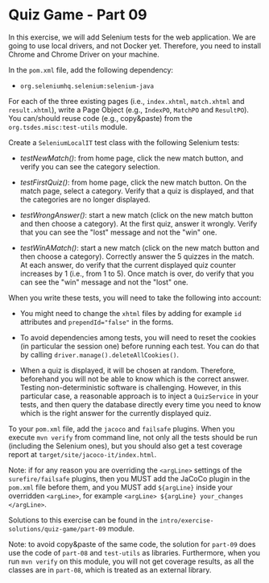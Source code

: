 # Quiz Game - Part 09

In this exercise, we will add Selenium tests for the web application.
We are going to use local drivers, and not Docker yet.
Therefore, you need to install Chrome and Chrome Driver on your machine.

In the `pom.xml` file, add the following dependency:


* `org.seleniumhq.selenium:selenium-java`


For each of the three existing pages (i.e., `index.xhtml`, `match.xhtml` and `result.xhtml`),
write a Page Object (e.g., `IndexPO`, `MatchPO` and `ResultPO`).
You can/should reuse code (e.g., copy&paste) from the `org.tsdes.misc:test-utils` module.


Create a `SeleniumLocalIT` test class with the following Selenium tests:

* *testNewMatch()*: from home page, click the new match button, and verify you can see
                    the category selection.

* *testFirstQuiz()*: from home page, click the new match button. On the match page,
                     select a category. 
                     Verify that a quiz is displayed, and that the categories are no
                     longer displayed.
                                          
* *testWrongAnswer()*: start a new match (click on the new match button and then choose a category).
                       At the first quiz, answer it wrongly.
                       Verify that you can see the "lost" message and not the "win" one.                     

* *testWinAMatch()*: start a new match (click on the new match button and then choose a category).
                     Correctly answer the 5 quizzes in the match.
                     At each answer, do verify that the current displayed quiz counter 
                     increases by 1 (i.e., from 1 to 5).
                     Once match is over, do verify that you can see the "win" message and not 
                     the "lost" one.                        

       
When you write these tests, you will need to take the following into account:

* You might need to change the `xhtml` files by adding for example `id` attributes and 
  `prependId="false"` in the forms.
    
* To avoid dependencies among tests, you will need to reset the cookies (in particular the
  session one) before running each test. You can do that by calling 
  `driver.manage().deleteAllCookies()`.
  
* When a quiz is displayed, it will be chosen at random. Therefore, beforehand you will
  not be able to know which is the correct answer.
  Testing non-deterministic software is challenging.
  However, in this particular case, a reasonable approach is to inject a `QuizService` in 
  your tests, and then query the database directly every time you need to know which is 
  the right answer for the currently displayed quiz.    
                    

To your `pom.xml` file, add the `jacoco` and `failsafe` plugins.
When you execute `mvn verify` from command line, not only all the tests 
should be run (including the Selenium ones), but you should also get a test coverage
report at `target/site/jacoco-it/index.html`. 

Note: if for any reason you are overriding the `<argLine>` settings of the 
`surefire/failsafe` plugins, then you MUST add the JaCoCo plugin in the `pom.xml` 
file before them, and you MUST add `${argLine}` inside your overridden `<argLine>`,
for example `<argLine> ${argLine} your_changes </argLine>`.

Solutions to this exercise can be found in the 
`intro/exercise-solutions/quiz-game/part-09` module. 

Note: to avoid copy&paste of the same code, the solution for `part-09` does
use the code of `part-08` and `test-utils` as libraries.
Furthermore, when you run `mvn verify` on this module, you will not get
coverage results, as all the classes are in `part-08`, which is treated as an
external library.


